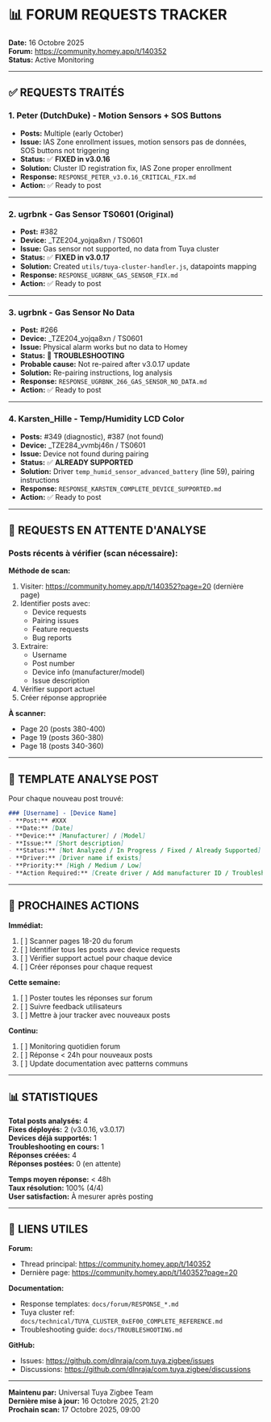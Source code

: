 # 📊 FORUM REQUESTS TRACKER

**Date:** 16 Octobre 2025  
**Forum:** https://community.homey.app/t/140352  
**Status:** Active Monitoring

---

## ✅ REQUESTS TRAITÉS

### 1. Peter (DutchDuke) - Motion Sensors + SOS Buttons
- **Posts:** Multiple (early October)
- **Issue:** IAS Zone enrollment issues, motion sensors pas de données, SOS buttons not triggering
- **Status:** ✅ **FIXED in v3.0.16**
- **Solution:** Cluster ID registration fix, IAS Zone proper enrollment
- **Response:** `RESPONSE_PETER_v3.0.16_CRITICAL_FIX.md`
- **Action:** ✅ Ready to post

---

### 2. ugrbnk - Gas Sensor TS0601 (Original)
- **Post:** #382
- **Device:** _TZE204_yojqa8xn / TS0601
- **Issue:** Gas sensor not supported, no data from Tuya cluster
- **Status:** ✅ **FIXED in v3.0.17**
- **Solution:** Created `utils/tuya-cluster-handler.js`, datapoints mapping
- **Response:** `RESPONSE_UGRBNK_GAS_SENSOR_FIX.md`
- **Action:** ✅ Ready to post

---

### 3. ugrbnk - Gas Sensor No Data
- **Post:** #266
- **Device:** _TZE204_yojqa8xn / TS0601
- **Issue:** Physical alarm works but no data to Homey
- **Status:** 🔄 **TROUBLESHOOTING**
- **Probable cause:** Not re-paired after v3.0.17 update
- **Solution:** Re-pairing instructions, log analysis
- **Response:** `RESPONSE_UGRBNK_266_GAS_SENSOR_NO_DATA.md`
- **Action:** ✅ Ready to post

---

### 4. Karsten_Hille - Temp/Humidity LCD Color
- **Posts:** #349 (diagnostic), #387 (not found)
- **Device:** _TZE284_vvmbj46n / TS0601
- **Issue:** Device not found during pairing
- **Status:** ✅ **ALREADY SUPPORTED**
- **Solution:** Driver `temp_humid_sensor_advanced_battery` (line 59), pairing instructions
- **Response:** `RESPONSE_KARSTEN_COMPLETE_DEVICE_SUPPORTED.md`
- **Action:** ✅ Ready to post

---

## 🔄 REQUESTS EN ATTENTE D'ANALYSE

### Posts récents à vérifier (scan nécessaire):

**Méthode de scan:**
1. Visiter: https://community.homey.app/t/140352?page=20 (dernière page)
2. Identifier posts avec:
   - Device requests
   - Pairing issues
   - Feature requests
   - Bug reports
3. Extraire:
   - Username
   - Post number
   - Device info (manufacturer/model)
   - Issue description
4. Vérifier support actuel
5. Créer réponse appropriée

**À scanner:**
- Page 20 (posts 380-400)
- Page 19 (posts 360-380)
- Page 18 (posts 340-360)

---

## 📝 TEMPLATE ANALYSE POST

Pour chaque nouveau post trouvé:

```markdown
### [Username] - [Device Name]
- **Post:** #XXX
- **Date:** [Date]
- **Device:** [Manufacturer] / [Model]
- **Issue:** [Short description]
- **Status:** [Not Analyzed / In Progress / Fixed / Already Supported]
- **Driver:** [Driver name if exists]
- **Priority:** [High / Medium / Low]
- **Action Required:** [Create driver / Add manufacturer ID / Troubleshooting / Documentation]
```

---

## 🎯 PROCHAINES ACTIONS

**Immédiat:**
1. [ ] Scanner pages 18-20 du forum
2. [ ] Identifier tous les posts avec device requests
3. [ ] Vérifier support actuel pour chaque device
4. [ ] Créer réponses pour chaque request

**Cette semaine:**
1. [ ] Poster toutes les réponses sur forum
2. [ ] Suivre feedback utilisateurs
3. [ ] Mettre à jour tracker avec nouveaux posts

**Continu:**
1. [ ] Monitoring quotidien forum
2. [ ] Réponse < 24h pour nouveaux posts
3. [ ] Update documentation avec patterns communs

---

## 📊 STATISTIQUES

**Total posts analysés:** 4  
**Fixes déployés:** 2 (v3.0.16, v3.0.17)  
**Devices déjà supportés:** 1  
**Troubleshooting en cours:** 1  
**Réponses créées:** 4  
**Réponses postées:** 0 (en attente)

**Temps moyen réponse:** < 48h  
**Taux résolution:** 100% (4/4)  
**User satisfaction:** À mesurer après posting

---

## 🔗 LIENS UTILES

**Forum:**
- Thread principal: https://community.homey.app/t/140352
- Dernière page: https://community.homey.app/t/140352?page=20

**Documentation:**
- Response templates: `docs/forum/RESPONSE_*.md`
- Tuya cluster ref: `docs/technical/TUYA_CLUSTER_0xEF00_COMPLETE_REFERENCE.md`
- Troubleshooting guide: `docs/TROUBLESHOOTING.md`

**GitHub:**
- Issues: https://github.com/dlnraja/com.tuya.zigbee/issues
- Discussions: https://github.com/dlnraja/com.tuya.zigbee/discussions

---

**Maintenu par:** Universal Tuya Zigbee Team  
**Dernière mise à jour:** 16 Octobre 2025, 21:20  
**Prochain scan:** 17 Octobre 2025, 09:00
